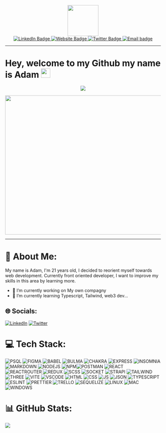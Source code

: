 <div id="header" align="center">
  <img src="https://media.giphy.com/media/M9gbBd9nbDrOTu1Mqx/giphy.gif" width="100"/>
</div>
<div  align="center" id="badges">
  <a href="https://www.linkedin.com/in/adam-ammour-a73a861a9/">
    <img src="https://img.shields.io/badge/LinkedIn-blue?style=for-the-badge&logo=linkedin&logoColor=white" alt="LinkedIn Badge"/>
  </a>
  <a href="https://adam-ammour.vercel.app/">
    <img src="https://img.shields.io/badge/website-000000?style=for-the-badge&logo=About.me&logoColor=white" alt="Website Badge"/>
  </a>
  <a href="https://twitter.com/Neyzxh">
    <img src="https://img.shields.io/badge/Twitter-blue?style=for-the-badge&logo=twitter&logoColor=white" alt="Twitter Badge"/>
  </a>
  <a href="mailto:ammour.adam9108@gmail.com" alt="Email Link">
    <img alt="Email badge" src="https://img.shields.io/static/v1?message=Contact Me&label=&logo=gmail&logoColor=FFFFFF&style=for-the-badge&color=black">
  </a>
</div>

---
<h1>
  Hey, welcome to my Github my name is Adam
  <img src="https://media.giphy.com/media/hvRJCLFzcasrR4ia7z/giphy.gif" width="30px"/>
</h1>
<p style="margin: 15px;" align="center">
    <img src="https://readme-typing-svg.herokuapp.com?duration=2000&color=EBD41B&center=true&vCenter=true&lines=Developer+frontend;Web3;Student">
</p>

<div align="center">
  <img src="https://media.tenor.com/whgQwNlVvNkAAAAi/xero-code.gif" width="600" height="450"/>
</div>

---

# 💫 About Me:

My name is Adam, I'm 21 years old, I decided to reorient myself towards web development. Currently front oriented developer, I want to improve my skills in this area by learning more.

- 🔭 I’m currently working on My own compagny  
- 🌱 I’m currently learning Typescript, Tailwind, web3 dev... 

## 🌐 Socials: 
[![LinkedIn](https://img.shields.io/badge/LinkedIn-%230077B5.svg?logo=linkedin&logoColor=white)](https://www.linkedin.com/in/adam-ammour-a73a861a9/) [![Twitter](https://img.shields.io/badge/Twitter-%231DA1F2.svg?logo=Twitter&logoColor=white)](https://twitter.com/Neyzxh)  
  
  # 💻 Tech Stack:
![PSQL](https://img.shields.io/badge/PostgreSQL-316192?style=for-the-badge&logo=postgresql&logoColor=white) ![FIGMA](https://img.shields.io/badge/Figma-F24E1E?style=for-the-badge&logo=figma&logoColor=white) ![BABEL](	https://img.shields.io/badge/Babel-F9DC3E?style=for-the-badge&logo=babel&logoColor=white) ![BULMA](https://img.shields.io/badge/Bulma-00D1B2?style=for-the-badge&logo=Bulma&logoColor=white) ![CHAKRA](https://img.shields.io/badge/Chakra--UI-319795?style=for-the-badge&logo=chakra-ui&logoColor=white) ![EXPRESS](https://img.shields.io/badge/Express.js-000000?style=for-the-badge&logo=express&logoColor=white) ![INSOMNIA](https://img.shields.io/badge/Insomnia-5849be?style=for-the-badge&logo=Insomnia&logoColor=white) ![MARKDOWN](https://img.shields.io/badge/Markdown-000000?style=for-the-badge&logo=markdown&logoColor=white) ![NODEJS](https://img.shields.io/badge/Node.js-339933?style=for-the-badge&logo=nodedotjs&logoColor=white) ![NPM](https://img.shields.io/badge/npm-CB3837?style=for-the-badge&logo=npm&logoColor=white)![POSTMAN](https://img.shields.io/badge/Postman-FF6C37?style=for-the-badge&logo=Postman&logoColor=white) ![REACT](https://img.shields.io/badge/React-20232A?style=for-the-badge&logo=react&logoColor=61DAFB) ![REACTROUTER](https://img.shields.io/badge/React_Router-CA4245?style=for-the-badge&logo=react-router&logoColor=white) ![REDUX](https://img.shields.io/badge/Redux-593D88?style=for-the-badge&logo=redux&logoColor=white) ![SCSS](https://img.shields.io/badge/Sass-CC6699?style=for-the-badge&logo=sass&logoColor=white)
 ![SOCKET](https://img.shields.io/badge/Socket.io-010101?&style=for-the-badge&logo=Socket.io&logoColor=white)  ![STRAPI](https://img.shields.io/badge/strapi-2F2E8B?style=for-the-badge&logo=strapi&logoColor=white) ![TAILWIND](https://img.shields.io/badge/Tailwind_CSS-38B2AC?style=for-the-badge&logo=tailwind-css&logoColor=white) ![THREE](https://img.shields.io/badge/ThreeJs-black?style=for-the-badge&logo=three.js&logoColor=white) ![VITE](https://img.shields.io/badge/Vite-B73BFE?style=for-the-badge&logo=vite&logoColor=FFD62E)  ![VSCODE](https://img.shields.io/badge/VSCode-0078D4?style=for-the-badge&logo=visual%20studio%20code&logoColor=white)  ![HTML](https://img.shields.io/badge/HTML5-E34F26?style=for-the-badge&logo=html5&logoColor=white)  ![CSS](https://img.shields.io/badge/CSS3-1572B6?style=for-the-badge&logo=css3&logoColor=white) 
![JS](https://img.shields.io/badge/JavaScript-323330?style=for-the-badge&logo=javascript&logoColor=F7DF1E) ![JSON](https://img.shields.io/badge/json-5E5C5C?style=for-the-badge&logo=json&logoColor=white) ![TYPESCRIPT](https://img.shields.io/badge/TypeScript-007ACC?style=for-the-badge&logo=typescript&logoColor=white) ![ESLINT](https://img.shields.io/badge/eslint-3A33D1?style=for-the-badge&logo=eslint&logoColor=white) ![PRETTIER](https://img.shields.io/badge/prettier-1A2C34?style=for-the-badge&logo=prettier&logoColor=F7BA3E) ![TRELLO](https://img.shields.io/badge/Trello-0052CC?style=for-the-badge&logo=trello&logoColor=white) ![SEQUELIZE](https://img.shields.io/badge/Sequelize-52B0E7?style=for-the-badge&logo=Sequelize&logoColor=white) ![LINUX](https://img.shields.io/badge/Linux-FCC624?style=for-the-badge&logo=linux&logoColor=black) ![MAC](https://img.shields.io/badge/mac%20os-000000?style=for-the-badge&logo=apple&logoColor=white) ![WINDOWS](https://img.shields.io/badge/Windows-0078D6?style=for-the-badge&logo=windows&logoColor=white) 

# 📊 GitHub Stats:
![](https://github-readme-stats.vercel.app/api/top-langs/?username=neyzoh&theme=react&hide_border=false&include_all_commits=true&count_private=true&layout=compact)
